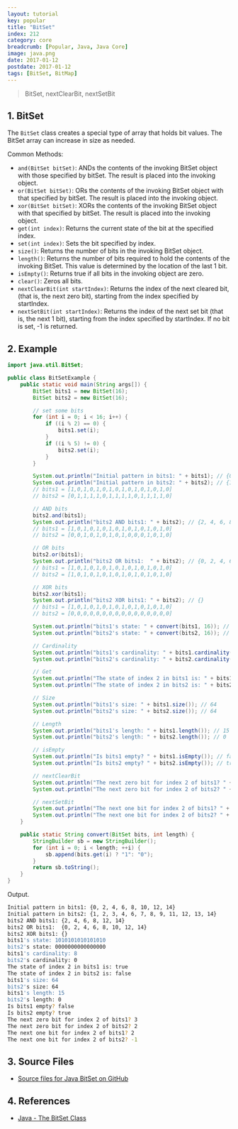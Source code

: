 ```yaml
---
layout: tutorial
key: popular
title: "BitSet"
index: 212
category: core
breadcrumb: [Popular, Java, Java Core]
image: java.png
date: 2017-01-12
postdate: 2017-01-12
tags: [BitSet, BitMap]
---
```


> BitSet, nextClearBit, nextSetBit

## 1. BitSet
The `BitSet` class creates a special type of array that holds bit values. The BitSet array can increase in size as needed.

Common Methods:
* `and(BitSet bitSet)`: ANDs the contents of the invoking BitSet object with those specified by bitSet. The result is placed into the invoking object.
* `or(BitSet bitSet)`: ORs the contents of the invoking BitSet object with that specified by bitSet. The result is placed into the invoking object.
* `xor(BitSet bitSet)`: XORs the contents of the invoking BitSet object with that specified by bitSet. The result is placed into the invoking object.
* `get(int index)`: Returns the current state of the bit at the specified index.
* `set(int index)`: Sets the bit specified by index.
* `size()`: Returns the number of bits in the invoking BitSet object.
* `length()`: Returns the number of bits required to hold the contents of the invoking BitSet. This value is determined by the location of the last 1 bit.
* `isEmpty()`: Returns true if all bits in the invoking object are zero.
* `clear()`: Zeros all bits.
* `nextClearBit(int startIndex)`: Returns the index of the next cleared bit, (that is, the next zero bit), starting from the index specified by startIndex.
* `nextSetBit(int startIndex)`: Returns the index of the next set bit (that is, the next 1 bit), starting from the index specified by startIndex. If no bit is set, -1 is returned.

## 2. Example
```java
import java.util.BitSet;

public class BitSetExample {
    public static void main(String args[]) {
        BitSet bits1 = new BitSet(16);
        BitSet bits2 = new BitSet(16);

        // set some bits
        for (int i = 0; i < 16; i++) {
            if ((i % 2) == 0) {
                bits1.set(i);
            }
            if ((i % 5) != 0) {
                bits2.set(i);
            }
        }

        System.out.println("Initial pattern in bits1: " + bits1); // {0, 2, 4, 6, 8, 10, 12, 14}
        System.out.println("Initial pattern in bits2: " + bits2); // {1, 2, 3, 4, 6, 7, 8, 9, 11, 12, 13, 14}
        // bits1 = [1,0,1,0,1,0,1,0,1,0,1,0,1,0,1,0]
        // bits2 = [0,1,1,1,1,0,1,1,1,1,0,1,1,1,1,0]

        // AND bits
        bits2.and(bits1);
        System.out.println("bits2 AND bits1: " + bits2); // {2, 4, 6, 8, 12, 14}
        // bits1 = [1,0,1,0,1,0,1,0,1,0,1,0,1,0,1,0]
        // bits2 = [0,0,1,0,1,0,1,0,1,0,0,0,1,0,1,0]

        // OR bits
        bits2.or(bits1);
        System.out.println("bits2 OR bits1:  " + bits2); // {0, 2, 4, 6, 8, 10, 12, 14}
        // bits1 = [1,0,1,0,1,0,1,0,1,0,1,0,1,0,1,0]
        // bits2 = [1,0,1,0,1,0,1,0,1,0,1,0,1,0,1,0]

        // XOR bits
        bits2.xor(bits1);
        System.out.println("bits2 XOR bits1: " + bits2); // {}
        // bits1 = [1,0,1,0,1,0,1,0,1,0,1,0,1,0,1,0]
        // bits2 = [0,0,0,0,0,0,0,0,0,0,0,0,0,0,0,0]

        System.out.println("bits1's state: " + convert(bits1, 16)); // 1010101010101010
        System.out.println("bits2's state: " + convert(bits2, 16)); // 0000000000000000

        // Cardinality
        System.out.println("bits1's cardinality: " + bits1.cardinality()); // 8
        System.out.println("bits2's cardinality: " + bits2.cardinality()); // 0

        // Get
        System.out.println("The state of index 2 in bits1 is: " + bits1.get(2)); // 8
        System.out.println("The state of index 2 in bits2 is: " + bits2.get(2)); // 8

        // Size
        System.out.println("bits1's size: " + bits1.size()); // 64
        System.out.println("bits2's size: " + bits2.size()); // 64

        // Length
        System.out.println("bits1's length: " + bits1.length()); // 15
        System.out.println("bits2's length: " + bits2.length()); // 0

        // isEmpty
        System.out.println("Is bits1 empty? " + bits1.isEmpty()); // false
        System.out.println("Is bits2 empty? " + bits2.isEmpty()); // true

        // nextClearBit
        System.out.println("The next zero bit for index 2 of bits1? " + bits1.nextClearBit(2)); // 3
        System.out.println("The next zero bit for index 2 of bits2? " + bits2.nextClearBit(2)); // 2

        // nextSetBit
        System.out.println("The next one bit for index 2 of bits1? " + bits1.nextSetBit(2)); // 2
        System.out.println("The next one bit for index 2 of bits2? " + bits2.nextSetBit(2)); // -1
    }

    public static String convert(BitSet bits, int length) {
        StringBuilder sb = new StringBuilder();
        for (int i = 0; i < length; ++i) {
            sb.append(bits.get(i) ? "1": "0");
        }
        return sb.toString();
    }
}
```
Output.
```sh
Initial pattern in bits1: {0, 2, 4, 6, 8, 10, 12, 14}
Initial pattern in bits2: {1, 2, 3, 4, 6, 7, 8, 9, 11, 12, 13, 14}
bits2 AND bits1: {2, 4, 6, 8, 12, 14}
bits2 OR bits1:  {0, 2, 4, 6, 8, 10, 12, 14}
bits2 XOR bits1: {}
bits1's state: 1010101010101010
bits2's state: 0000000000000000
bits1's cardinality: 8
bits2's cardinality: 0
The state of index 2 in bits1 is: true
The state of index 2 in bits2 is: false
bits1's size: 64
bits2's size: 64
bits1's length: 15
bits2's length: 0
Is bits1 empty? false
Is bits2 empty? true
The next zero bit for index 2 of bits1? 3
The next zero bit for index 2 of bits2? 2
The next one bit for index 2 of bits1? 2
The next one bit for index 2 of bits2? -1
```
## 3. Source Files
* [Source files for Java BitSet on GitHub](https://github.com/jojozhuang/java-programming/tree/master/java-bitset)

## 4. References
* [Java - The BitSet Class](https://www.tutorialspoint.com/java/java_bitset_class.htm)
